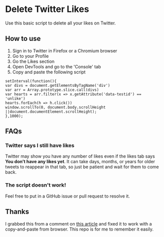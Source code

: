 # Delete Twitter Likes

Use this basic script to delete all your likes on Twitter.

## How to use

1. Sign in to Twitter in Firefox or a Chromium browser
2. Go to your Profile
3. Go the Likes section
4. Open DevTools and go to the 'Console' tab
5. Copy and paste the following script

```
setInterval(function(){
var divs = document.getElementsByTagName('div')
var arr = Array.prototype.slice.call(divs)
var hearts = arr.filter(x => x.getAttribute('data-testid') == 'unlike')
hearts.forEach(h => h.click())
window.scrollTo(0, document.body.scrollHeight ||document.documentElement.scrollHeight);
},1000);
```

## FAQs

### Twitter says I still have likes

Twitter may show you have any number of likes even if the likes tab says **You don’t have any likes yet**. It can take days, months, or years for older tweets to reappear in that tab, so just be patient and wait for them to come back.

### The script doesn't work!

Feel free to put in a GitHub issue or pull request to resolve it.

## Thanks

I grabbed this from a comment on [this article](https://www.techjunkie.com/delete-all-twitter-likes/#comment-47485) and fixed it to work with a copy-and-paste from browser. This repo is for me to remember it easily.
